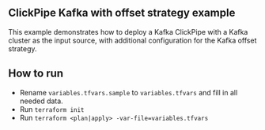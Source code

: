 ## ClickPipe Kafka with offset strategy example

This example demonstrates how to deploy a Kafka ClickPipe with a Kafka cluster as the input source,
with additional configuration for the Kafka offset strategy. 

## How to run

- Rename `variables.tfvars.sample` to `variables.tfvars` and fill in all needed data.
- Run `terraform init`
- Run `terraform <plan|apply> -var-file=variables.tfvars`
